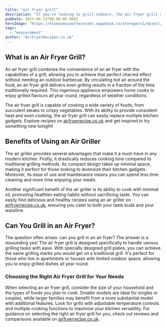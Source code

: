 ```yaml
---
title: "air fryer grill"
description: "If you're looking to grill indoors, the air fryer grill might just be your new best friend. It's versatile and efficient, turning out delicious grilled dishes with ease. Discover how this appliance can revolutionise your cooking routine today."
pubDate: 2025-08-12T00:00:00.000Z
heroImage: "https://klueoymssxwfnxsvcyhv.supabase.co/storage/v1/object/public/md/air-fryer-grill-109e3823.png"
tags:
  - "measurement"
author: "AirFryerRecipes.co.uk"
---
```


<h2 id="">What is an Air Fryer Grill?</h2><p id="">An air fryer grill combines the convenience of an air fryer with the capabilities of a grill, allowing you to achieve that perfect charred effect without needing an outdoor barbecue. By circulating hot air around the food, an air fryer grill delivers even grilling results in a fraction of the time traditionally required. This ingenious appliance empowers home cooks to enjoy grilled flavours all year round, regardless of weather conditions.</p><p id="">The air fryer grill is capable of cooking a wide variety of foods, from succulent steaks to crispy vegetables. With its ability to provide consistent heat and even cooking, the air fryer grill can easily replace multiple kitchen gadgets. Explore recipes on <a href="https://www.airfryerrecipe.co.uk/" id="">airfryerrecipe.co.uk</a> and get inspired to try something new tonight!</p><h2 id="">Benefits of Using an Air Griller</h2><p id="">The air griller provides several advantages that make it a must-have in any modern kitchen. Firstly, it drastically reduces cooking time compared to traditional grilling methods. Its compact design takes up minimal space, making it perfect for those looking to downsize their kitchen gadgets. Moreover, its ease of use and maintenance means you can spend less time cleaning and more time enjoying your meals. </p><p id="">Another significant benefit of the air griller is its ability to cook with minimal oil, promoting healthier eating habits without sacrificing taste. You can easily find delicious and healthy recipes using an air griller on <a href="https://www.airfryerrecipe.co.uk/" id="">airfryerrecipe.co.uk</a>, ensuring you cater to both your taste buds and your waistline.</p><h2 id="">Can You Grill in an Air Fryer?</h2><p id="">The question often arises: can you grill in an air fryer? The answer is a resounding yes! The air fryer grill is designed specifically to handle various grilling tasks with ease. With specially designed grill plates, you can achieve the same grilling marks you would get on a traditional grill. It's perfect for those who live in apartments or houses with limited outdoor space, allowing you to enjoy grilled dishes all year round.</p><h3 id="">Choosing the Right Air Fryer Grill for Your Needs</h3><p id="">When selecting an air fryer grill, consider the size of your household and the types of foods you plan to cook. Smaller models are ideal for singles or couples, while larger families may benefit from a more substantial model with additional features. Look for grills with adjustable temperature controls and multiple cooking functions to maximise your kitchen versatility. For guidance on selecting the right air fryer grill for you, check out reviews and comparisons available on <a href="https://www.airfryerrecipe.co.uk/" id="">airfryerrecipe.co.uk</a>.</p>